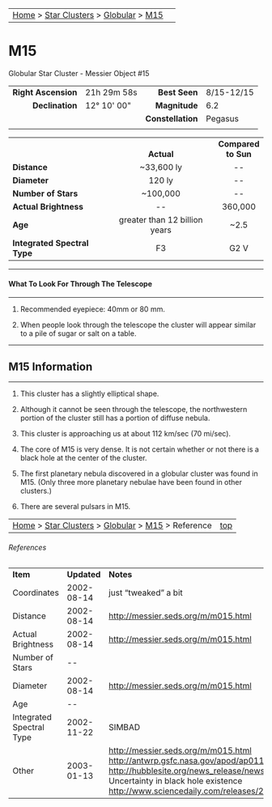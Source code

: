 <script src="/js/whatsup.js"></script>
<script type="text/javascript">
	var objectName ="M15"
	var objectDesc ="Globular Star Cluster<br/>in the Constellation<br/>Pegasus"
	var objectImage="m15.jpg"
</script>

|    |    |
|:---|---:|
|[Home](/notes/#object-notes) > [Star Clusters](/notes/#star-clusters) > [Globular](../!globular-cluster-info) > [M15](#m15)| <div id=whatsup></div> |

# M15
Globular Star Cluster - Messier Object #15

|   |   |   |   |
|--:|:--|--:|:--|
|**Right Ascension**|21h 29m 58s|**Best Seen**|8/15-12/15|
|**Declination**|12&deg; 10' 00"|**Magnitude**|6.2|
|   |   |**Constellation**|Pegasus|
|   |   |   |   |

|   |   |   |
|---|:---:|:---:|
|   | <br/>**Actual**| **Compared<br/>to Sun** |
|**Distance** | ~33,600 ly | -- |
|**Diameter** | 120 ly | -- |
|**Number of Stars**| ~100,000 | -- |
|**Actual Brightness**| -- | 360,000 |
|**Age** | greater than 12 billion years | ~2.5 |
|**Integrated Spectral Type** | F3 | G2 V |

---
#### What To Look For Through The Telescope
---

1.	Recommended eyepiece: 40mm or 80 mm.

2.	When people look through the telescope the cluster will appear similar to a pile of sugar or salt on a table.

---
## M15 Information
---

1.	This cluster has a slightly elliptical shape.
   
2.	Although it cannot be seen through the telescope, the northwestern portion of the cluster still has a portion of diffuse nebula.

3.	This cluster is approaching us at about 112 km/sec (70 mi/sec).

4.	The core of M15 is very dense.  It is not certain whether or not there is a black hole at the center of the cluster.
    
5.	The first planetary nebula discovered in a globular cluster was found in M15.  (Only three more planetary nebulae have been found in other clusters.)

6.	There are several pulsars in M15.

|    |    |
|:---|---:|
|[Home](/notes/#object-notes) > [Star Clusters](/notes/#star-clusters) > [Globular](../!globular-cluster-info) > [M15](#m15) > Reference|[top](#m15)|

###### References

|   |   |   |
|---|---|---|
|**Item**|**Updated**|**Notes**|
|Coordinates|2002-08-14|just “tweaked” a bit|
|Distance|2002-08-14|<http://messier.seds.org/m/m015.html>|
|Actual Brightness|2002-08-14|<http://messier.seds.org/m/m015.html>|
|Number of Stars| -- |   |
|Diameter|2002-08-14|<http://messier.seds.org/m/m015.html>|
|Age| -- |  |
|Integrated Spectral Type|2002-11-22|SIMBAD|
|Other|2003-01-13|<http://messier.seds.org/m/m015.html><br/><http://antwrp.gsfc.nasa.gov/apod/ap011210.html><br/><http://hubblesite.org/news_release/news/2002-18/year/2002><br/>Uncertainty in black hole existence <http://www.sciencedaily.com/releases/2003/01/030110192346.htm>|

